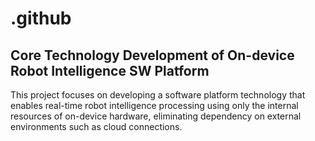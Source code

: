 # .github
## Core Technology Development of On-device Robot Intelligence SW Platform
This project focuses on developing a software platform technology that enables real-time robot intelligence processing using only the internal resources of on-device hardware, eliminating dependency on external environments such as cloud connections.
